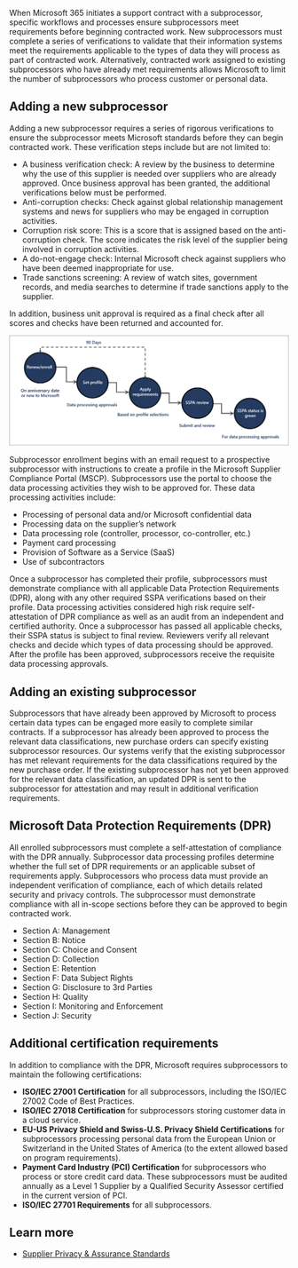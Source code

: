 When Microsoft 365 initiates a support contract with a subprocessor, specific workflows and processes ensure subprocessors meet requirements before beginning contracted work. New subprocessors must complete a series of verifications to validate that their information systems meet the requirements applicable to the types of data they will process as part of contracted work. Alternatively, contracted work assigned to existing subprocessors who have already met requirements allows Microsoft to limit the number of subprocessors who process customer or personal data.

## Adding a new subprocessor

Adding a new subprocessor requires a series of rigorous verifications to ensure the subprocessor meets Microsoft standards before they can begin contracted work. These verification steps include but are not limited to:

- A business verification check: A review by the business to determine why the use of this supplier is needed over suppliers who are already approved. Once business approval has been granted, the additional verifications below must be performed.
- Anti-corruption checks: Check against global relationship management systems and news for suppliers who may be engaged in corruption activities.
- Corruption risk score: This is a score that is assigned based on the anti-corruption check. The score indicates the risk level of the supplier being involved in corruption activities.
- A do-not-engage check: Internal Microsoft check against suppliers who have been deemed inappropriate for use.
- Trade sanctions screening: A review of watch sites, government records, and media searches to determine if trade sanctions apply to the supplier.

In addition, business unit approval is required as a final check after all scores and checks have been returned and accounted for.

![a workflow detailing SSPA enrollment process explained in below narrative](../media/enrollment-process.png)

Subprocessor enrollment begins with an email request to a prospective subprocessor with instructions to create a profile in the Microsoft Supplier Compliance Portal (MSCP). Subprocessors use the portal to choose the data processing activities they wish to be approved for. These data processing activities include:

- Processing of personal data and/or Microsoft confidential data
- Processing data on the supplier’s network
- Data processing role (controller, processor, co-controller, etc.)
- Payment card processing
- Provision of Software as a Service (SaaS)
- Use of subcontractors

Once a subprocessor has completed their profile, subprocessors must demonstrate compliance with all applicable Data Protection Requirements (DPR), along with any other required SSPA verifications based on their profile. Data processing activities considered high risk require self-attestation of DPR compliance as well as an audit from an independent and certified authority. Once a subprocessor has passed all applicable checks, their SSPA status is subject to final review. Reviewers verify all relevant checks and decide which types of data processing should be approved. After the profile has been approved, subprocessors receive the requisite data processing approvals.

## Adding an existing subprocessor

Subprocessors that have already been approved by Microsoft to process certain data types can be engaged more easily to complete similar contracts. If a subprocessor has already been approved to process the relevant data classifications, new purchase orders can specify existing subprocessor resources. Our systems verify that the existing subprocessor has met relevant requirements for the data classifications required by the new purchase order. If the existing subprocessor has not yet been approved for the relevant data classification, an updated DPR is sent to the subprocessor for attestation and may result in additional verification requirements.

## Microsoft Data Protection Requirements (DPR)

All enrolled subprocessors must complete a self-attestation of compliance with the DPR annually. Subprocessor data processing profiles determine whether the full set of DPR requirements or an applicable subset of requirements apply. Subprocessors who process data must provide an independent verification of compliance, each of which details related security and privacy controls. The subprocessor must demonstrate compliance with all in-scope sections before they can be approved to begin contracted work.

- Section A: Management
- Section B: Notice
- Section C: Choice and Consent
- Section D: Collection
- Section E: Retention
- Section F: Data Subject Rights
- Section G: Disclosure to 3rd Parties
- Section H: Quality
- Section I: Monitoring and Enforcement
- Section J: Security

## Additional certification requirements

In addition to compliance with the DPR, Microsoft requires subprocessors to maintain the following certifications:

- **ISO/IEC 27001 Certification** for all subprocessors, including the ISO/IEC 27002 Code of Best Practices.
- **ISO/IEC 27018 Certification** for subprocessors storing customer data in a cloud service.
- **EU-US Privacy Shield and Swiss-U.S. Privacy Shield Certifications** for subprocessors processing personal data from the European Union or Switzerland in the United States of America (to the extent allowed based on program requirements).
- **Payment Card Industry (PCI) Certification** for subprocessors who process or store credit card data. These subprocessors must be audited annually as a Level 1 Supplier by a Qualified Security Assessor certified in the current version of PCI.
- **ISO/IEC 27701 Requirements** for all subprocessors.

## Learn more

- [Supplier Privacy & Assurance Standards](https://www.microsoft.com/procurement/sspa?activetab=pivot:primaryr3&azure-portal=true)
